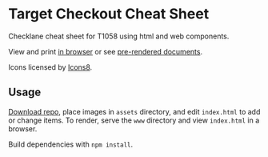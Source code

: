 # Target Checkout Cheat Sheet

Checklane cheat sheet for T1058 using html and web components.

View and print [in browser](https://7dd8b1.netlify.app/) or see [pre-rendered documents](https://github.com/turtlemay-target/T1058-Cheatsheet/tree/main/renders).

Icons licensed by [Icons8](https://icons8.com/license).

## Usage

[Download repo](https://github.com/turtlemay-target/T1058-Cheatsheet/archive/refs/heads/main.zip), place images in `assets` directory, and edit `index.html` to add or change items. To render, serve the `www` directory and view `index.html` in a browser.

Build dependencies with `npm install`.
